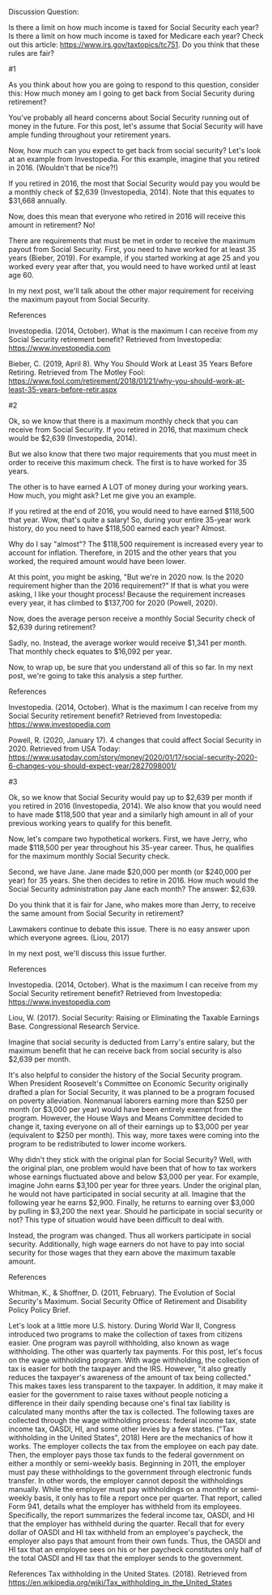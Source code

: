 Discussion Question:

Is there a limit on how much income is taxed for Social Security each year? Is there a limit on how much income is taxed for Medicare each year? Check out this article: https://www.irs.gov/taxtopics/tc751. Do you think that these rules are fair?







#1

As you think about how you are going to respond to this question, consider this: How much money am I going to get back from Social Security during retirement?

You've probably all heard concerns about Social Security running out of money in the future. For this post, let's assume that Social Security will have ample funding throughout your retirement years.

Now, how much can you expect to get back from social security? Let's look at an example from Investopedia. For this example, imagine that you retired in 2016. (Wouldn't that be nice?!)

If you retired in 2016, the most that Social Security would pay you would be a monthly check of $2,639 (Investopedia, 2014). Note that this equates to $31,668 annually.

Now, does this mean that everyone who retired in 2016 will receive this amount in retirement? No!

There are requirements that must be met in order to receive the maximum payout from Social Security. First, you need to have worked for at least 35 years (Bieber, 2019). For example, if you started working at age 25 and you worked every year after that, you would need to have worked until at least age 60.

In my next post, we'll talk about the other major requirement for receiving the maximum payout from Social Security.

References

Investopedia. (2014, October). What is the maximum I can receive from my Social Security retirement benefit? Retrieved from Investopedia: https://www.investopedia.com

Bieber, C. (2019, April 8). Why You Should Work at Least 35 Years Before Retiring. Retrieved from The Motley Fool: https://www.fool.com/retirement/2018/01/21/why-you-should-work-at-least-35-years-before-retir.aspx








#2

Ok, so we know that there is a maximum monthly check that you can receive from Social Security. If you retired in 2016, that maximum check would be $2,639 (Investopedia, 2014).

But we also know that there two major requirements that you must meet in order to receive this maximum check. The first is to have worked for 35 years.

The other is to have earned A LOT of money during your working years. How much, you might ask? Let me give you an example.

If you retired at the end of 2016, you would need to have earned $118,500 that year. Wow, that's quite a salary! So, during your entire 35-year work history, do you need to have $118,500 earned each year? Almost.

Why do I say "almost"? The $118,500 requirement is increased every year to account for inflation. Therefore, in 2015 and the other years that you worked, the required amount would have been lower.

At this point, you might be asking, "But we're in 2020 now. Is the 2020 requirement higher than the 2016 requirement?" If that is what you were asking, I like your thought process! Because the requirement increases every year, it has climbed to $137,700 for 2020  (Powell, 2020).

Now, does the average person receive a monthly Social Security check of $2,639 during retirement?

Sadly, no. Instead, the average worker would receive $1,341 per month. That monthly check equates to $16,092 per year.

Now, to wrap up, be sure that you understand all of this so far. In my next post, we're going to take this analysis a step further.


References

Investopedia. (2014, October). What is the maximum I can receive from my Social Security retirement benefit? Retrieved from Investopedia: https://www.investopedia.com

Powell, R. (2020, January 17). 4 changes that could affect Social Security in 2020. Retrieved from USA Today: https://www.usatoday.com/story/money/2020/01/17/social-security-2020-6-changes-you-should-expect-year/2827098001/








#3

Ok, so we know that Social Security would pay up to $2,639 per month if you retired in 2016  (Investopedia, 2014). We also know that you would need to have made $118,500 that year and a similarly high amount in all of your previous working years to qualify for this benefit.

Now, let's compare two hypothetical workers. First, we have Jerry, who made $118,500 per year throughout his 35-year career. Thus, he qualifies for the maximum monthly Social Security check.

Second, we have Jane. Jane made $20,000 per month (or $240,000 per year) for 35 years. She then decides to retire in 2016. How much would the Social Security administration pay Jane each month? The answer: $2,639.

Do you think that it is fair for Jane, who makes more than Jerry, to receive the same amount from Social Security in retirement?

Lawmakers continue to debate this issue. There is no easy answer upon which everyone agrees. (Liou, 2017)

In my next post, we'll discuss this issue further.

References

Investopedia. (2014, October). What is the maximum I can receive from my Social Security retirement benefit? Retrieved from Investopedia: https://www.investopedia.com

Liou, W. (2017). Social Security: Raising or Eliminating the Taxable Earnings Base. Congressional Research Service.













Imagine that social security is deducted from Larry's entire salary, but the maximum benefit that he can receive back from social security is also $2,639 per month.












It's also helpful to consider the history of the Social Security program. When President Roosevelt's Committee on Economic Security originally drafted a plan for Social Security, it was planned to be a program focused on poverty alleviation. Nonmanual laborers earning more than $250 per month (or $3,000 per year) would have been entirely exempt from the program. However, the House Ways and Means Committee decided to change it, taxing everyone on all of their earnings up to $3,000 per year (equivalent to $250 per month). This way, more taxes were coming into the program to be redistributed to lower income workers.

Why didn't they stick with the original plan for Social Security? Well, with the original plan, one problem would have been that of how to tax workers whose earnings fluctuated above and below $3,000 per year. For example, imagine John earns $3,100 per year for three years. Under the original plan, he would not have participated in social security at all. Imagine that the following year he earns $2,900. Finally, he returns to earning over $3,000 by pulling in $3,200 the next year. Should he participate in social security or not? This type of situation would have been difficult to deal with.

Instead, the program was changed. Thus all workers participate in social security. Additionally, high wage earners do not have to pay into social security for those wages that they earn above the maximum taxable amount.

References

Whitman, K., & Shoffner, D. (2011, February). The Evolution of Social Security's Maximum. Social Security Office of Retirement and Disability Policy Policy Brief.






Let's look at a little more U.S. history. During World War II, Congress introduced two programs to make the collection of taxes from citizens easier. One program was payroll withholding, also known as wage withholding. The other was quarterly tax payments.
For this post, let's focus on the wage withholding program. With wage withholding, the collection of tax is easier for both the taxpayer and the IRS. However, "it also greatly reduces the taxpayer's awareness of the amount of tax being collected." This makes taxes less transparent to the taxpayer. In addition, it may make it easier for the government to raise taxes without people noticing a difference in their daily spending because one's final tax liability is calculated many months after the tax is collected.
The following taxes are collected through the wage withholding process: federal income tax, state income tax, OASDI, HI, and some other levies by a few states. ("Tax withholding in the United States", 2018)
Here are the mechanics of how it works. The employer collects the tax from the employee on each pay date. Then, the employer pays those tax funds to the federal government on either a monthly or semi-weekly basis. Beginning in 2011, the employer must pay these withholdings to the government through electronic funds transfer. In other words, the employer cannot deposit the withholdings manually.
While the employer must pay withholdings on a monthly or semi-weekly basis, it only has to file a report once per quarter. That report, called Form 941, details what the employer has withheld from its employees. Specifically, the report summarizes the federal income tax, OASDI, and HI that the employer has withheld during the quarter.
Recall that for every dollar of OASDI and HI tax withheld from an employee's paycheck, the employer also pays that amount from their own funds. Thus, the OASDI and HI tax that an employee sees on his or her paycheck constitutes only half of the total OASDI and HI tax that the employer sends to the government.

References
Tax withholding in the United States. (2018). Retrieved from https://en.wikipedia.org/wiki/Tax_withholding_in_the_United_States
